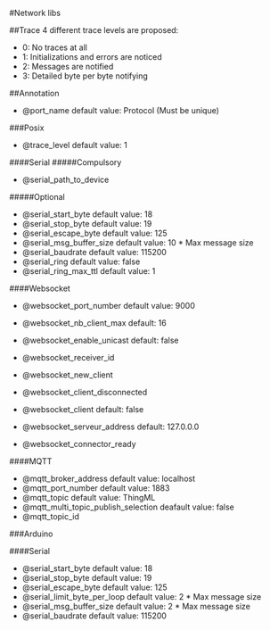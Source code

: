 #Network libs

##Trace
4 different trace levels are proposed:
* 0: No traces at all
* 1: Initializations and errors are noticed
* 2: Messages are notified
* 3: Detailed byte per byte notifying

##Annotation 
* @port_name default value: Protocol (Must be unique)

###Posix
* @trace_level default value: 1

####Serial
#####Compulsory
* @serial_path_to_device

#####Optional
* @serial_start_byte default value: 18
* @serial_stop_byte default value: 19
* @serial_escape_byte default value: 125
* @serial_msg_buffer_size default value: 10 * Max message size
* @serial_baudrate default value: 115200
* @serial_ring default value: false
* @serial_ring_max_ttl default value: 1

####Websocket
* @websocket_port_number default value: 9000
* @websocket_nb_client_max default: 16
* @websocket_enable_unicast default: false
* @websocket_receiver_id
* @websocket_new_client
* @websocket_client_disconnected

* @websocket_client default: false
* @websocket_serveur_address default: 127.0.0.0
* @websocket_connector_ready

####MQTT
* @mqtt_broker_address default value: localhost
* @mqtt_port_number default value: 1883
* @mqtt_topic default value: ThingML
* @mqtt_multi_topic_publish_selection deafault value: false
* @mqtt_topic_id

###Arduino

####Serial
* @serial_start_byte default value: 18
* @serial_stop_byte default value: 19
* @serial_escape_byte default value: 125
* @serial_limit_byte_per_loop default value: 2 * Max message size
* @serial_msg_buffer_size default value: 2 * Max message size
* @serial_baudrate default value: 115200
